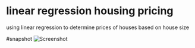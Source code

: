 # linear regression housing pricing
using linear regression to determine prices of houses based on house size

#snapshot
![Screenshot]('Figure1.png')
